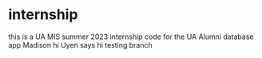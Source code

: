 # internship
this is a UA MIS summer 2023 internship code for the UA Alumni database app
Madison hi
Uyen says hi
testing branch
